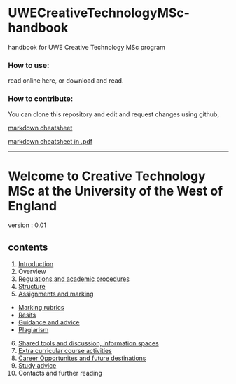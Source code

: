 # UWECreativeTechnologyMSc-handbook
handbook for UWE Creative Technology MSc program

 ### How to use:
 read online here, or download and read. 
 
 ### How to contribute:
 You can clone this repository and edit and request changes using github,
 
 [markdown cheatsheet](https://github.com/adam-p/markdown-here/wiki/Markdown-Cheatsheet)
  
 [markdown cheatsheet in .pdf](https://guides.github.com/pdfs/markdown-cheatsheet-online.pdf)
  
 
----

# Welcome to Creative Technology MSc at the University of the West of England

version : 0.01 

## contents
1. [Introduction](introduction.md)
2. Overview
3. [Regulations and academic procedures](regulations.md)
4. [Structure](structure.md)
5. [Assignments and marking](assignments.md)
 * [Marking rubrics](assignments.md#marking-rubrics)
 * [Resits](assignments.md#resits)
 * [Guidance and advice](assignments.md#guidance-and-advice)
 * [Plagiarism](assignments.md#plagiarism)
6. [Shared tools and discussion, information spaces](shared-resources.md)
6. [Extra curricular course activities](extra-curricular.md)
7. [Career Opportunites and future destinations](careers.md)
8. [Study advice](study-advice.md)
9. Contacts and further reading



